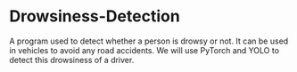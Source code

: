 # Drowsiness-Detection
A program used to detect whether a person is drowsy or not. 
It can be used in vehicles to avoid any road accidents.
We will use PyTorch and YOLO to detect this drowsiness of a driver.

